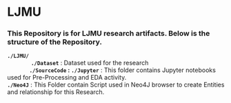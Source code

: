 # LJMU
### This Repository is for LJMU research artifacts. Below is the structure of the Repository.<br/>
 **`./LJMU/`**<br/>
   &nbsp;&nbsp;&nbsp;&nbsp;&nbsp;&nbsp;&nbsp;&nbsp; &nbsp;&nbsp;&nbsp;&nbsp;  **`./Dataset`** : Dataset used for the research <br/>
     &nbsp;&nbsp;&nbsp;&nbsp;&nbsp;&nbsp;&nbsp;&nbsp;&nbsp;&nbsp;&nbsp;&nbsp; **`./SourceCode` : `./Jupyter`**   : This folder contains Jupyter notebooks used for Pre-Processing and EDA activity.<br/>
                    **`./Neo4J`**     : This Folder contain Script used in Neo4J browser to create Entities and relationship for this Research.<br/>
 
